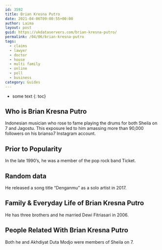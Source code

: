 ```yaml
---
id: 3592
title: Brian Kresna Putro
date: 2021-04-06T09:00:55+00:00
author: Laima
layout: post
guid: https://ukdataservers.com/brian-kresna-putro/
permalink: /04/06/brian-kresna-putro
tags:
  - claims
  - lawyer
  - doctor
  - house
  - multi family
  - online
  - poll
  - business
category: Guides
---
```


* some text
{: toc}


## Who is Brian Kresna Putro
                  
                  
                  
Indonesian musician who rose to fame playing the drums for both Sheila on 7 and Jagostu. This exposure led to him amassing more than 90,000 followers on his brianso7 Instagram account.
                  
              
            
              
            
                
                
                
## Prior to Popularity
                  
                  
                  
In the late 1990&#8217;s, he was a member of the pop rock band Ticket.
                  
              
            
              
            
                
                
                
## Random data
                  
                  
                  
He released a song title &#8220;Denganmu&#8221; as a solo artist in 2017.
                  
              
            
              
            
                
                
                
## Family & Everyday Life of Brian Kresna Putro
                  
                  
                  
He has three brothers and he married Dewi Fitriasari in 2006.
                  
              
            
              
            
                
                
                
## People Related With Brian Kresna Putro
                  
                  
                  
Both he and Akhdiyat Duta Modjo were members of Sheila on 7.
                  
              
            
              
            
                
              
            
              
              
            
            
              
            
          
          
          